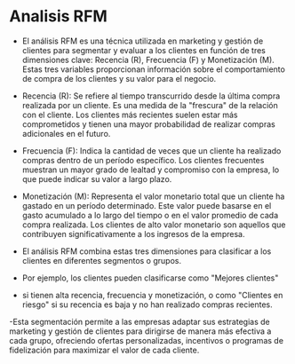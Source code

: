 # Analisis RFM
- El análisis RFM es una técnica utilizada en marketing y gestión de clientes para segmentar
y evaluar a los clientes en función de tres dimensiones clave: Recencia (R), Frecuencia (F) y Monetización (M). 
Estas tres variables proporcionan información sobre el comportamiento de compra de los clientes y su valor para el negocio.

- Recencia (R): Se refiere al tiempo transcurrido desde la última compra realizada por un cliente. 
Es una medida de la "frescura" de la relación con el cliente.
Los clientes más recientes suelen estar más comprometidos y tienen una mayor probabilidad de realizar compras adicionales en el futuro.

- Frecuencia (F): Indica la cantidad de veces que un cliente ha realizado compras dentro de un período específico. 
Los clientes frecuentes muestran un mayor grado de lealtad y compromiso con la empresa, lo que puede indicar su valor a largo plazo.

- Monetización (M): Representa el valor monetario total que un cliente ha gastado en un período determinado. Este valor puede basarse en el gasto acumulado a lo largo del tiempo o en el valor promedio de cada compra realizada. Los clientes de alto valor monetario son aquellos que contribuyen significativamente a los ingresos de la empresa.

- El análisis RFM combina estas tres dimensiones para clasificar a los clientes en diferentes segmentos o grupos. 
- Por ejemplo, los clientes pueden clasificarse como "Mejores clientes" 
- si tienen alta recencia, frecuencia y monetización, o como "Clientes en riesgo" si su recencia es baja y no han realizado compras recientes.

-Esta segmentación permite a las empresas adaptar sus estrategias de marketing y gestión de clientes 
para dirigirse de manera más efectiva a cada grupo, ofreciendo ofertas personalizadas, 
incentivos o programas de fidelización para maximizar el valor de cada cliente.
